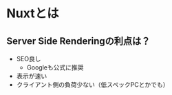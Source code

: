 # Nuxtとは

## Server Side Renderingの利点は？

- SEO良し
  - Googleも公式に推奨
- 表示が速い
- クライアント側の負荷少ない（低スペックPCとかでも）

##